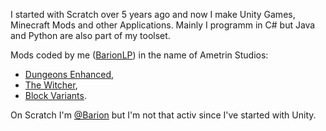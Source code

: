 I started with Scratch over 5 years ago and now I make Unity Games, Minecraft Mods and other Applications.
Mainly I programm in C# but Java and Python are also part of my toolset.

Mods coded by me ([BarionLP](https://www.curseforge.com/members/barionlp/projects)) in the name of Ametrin Studios:
  - [Dungeons Enhanced](https://www.curseforge.com/minecraft/mc-mods/dungeonsenhanced),
  - [The Witcher](https://www.curseforge.com/minecraft/mc-mods/the-witcher-content),
  - [Block Variants](https://www.curseforge.com/minecraft/mc-mods/vanilla-block-variants).

On Scratch I'm [@Barion](https://scratch.mit.edu/users/Barion/) but I'm not that activ since I've started with Unity.
